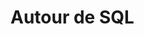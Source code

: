 # Autour de SQL

<div id = "codes"></div>
<script>
createCodeBlock("sql", "codes", [1, 2, 3]);
</script>
